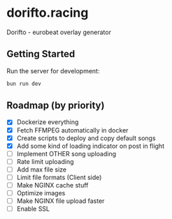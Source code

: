 # dorifto.racing

Dorifto - eurobeat overlay generator

## Getting Started

Run the server for development:

```bash
bun run dev
```

## Roadmap (by priority)

- [x] Dockerize everything
- [x] Fetch FFMPEG automatically in docker
- [x] Create scripts to deploy and copy default songs
- [x] Add some kind of loading indicator on post in flight
- [ ] Implement OTHER song uploading
- [ ] Rate limit uploading
- [ ] Add max file size
- [ ] Limit file formats (Client side)
- [ ] Make NGINX cache stuff
- [ ] Optimize images
- [ ] Make NGINX file upload faster
- [ ] Enable SSL
